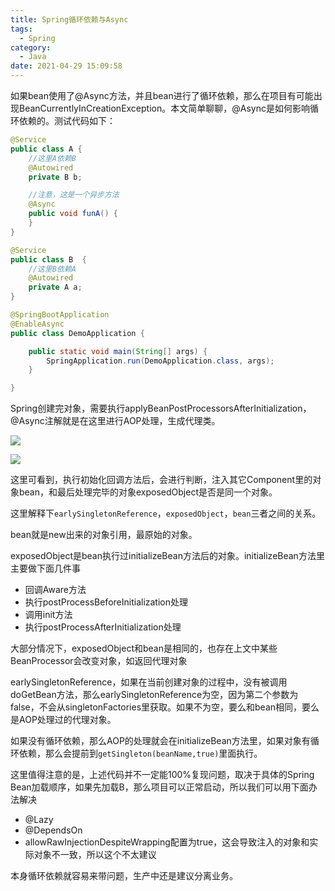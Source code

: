 ```yaml
---
title: Spring循环依赖与Async
tags:
  - Spring
category:
  - Java
date: 2021-04-29 15:09:58
---
```



如果bean使用了@Async方法，并且bean进行了循环依赖，那么在项目有可能出现BeanCurrentlyInCreationException。本文简单聊聊，@Async是如何影响循环依赖的。测试代码如下：

```java
@Service
public class A {
    //这里A依赖B
    @Autowired
    private B b;

    //注意，这是一个异步方法
    @Async
    public void funA() {
    }
}

@Service
public class B  {
    //这里B依赖A
    @Autowired
    private A a;
}

@SpringBootApplication
@EnableAsync
public class DemoApplication {

    public static void main(String[] args) {
        SpringApplication.run(DemoApplication.class, args);
    }

}
```

<!--more-->

Spring创建完对象，需要执行applyBeanPostProcessorsAfterInitialization，@Async注解就是在这里进行AOP处理，生成代理类。

![](https://blog.abely.store/image-20210429140529488.png)

![](https://blog.abely.store/image-20210429141957782.png)

这里可看到，执行初始化回调方法后，会进行判断，注入其它Component里的对象bean，和最后处理完毕的对象exposedObject是否是同一个对象。

这里解释下`earlySingletonReference`，`exposedObject`，`bean`三者之间的关系。

bean就是new出来的对象引用，最原始的对象。

exposedObject是bean执行过initializeBean方法后的对象。initializeBean方法里主要做下面几件事

- 回调Aware方法
- 执行postProcessBeforeInitialization处理
- 调用init方法
- 执行postProcessAfterInitialization处理

大部分情况下，exposedObject和bean是相同的，也存在上文中某些BeanProcessor会改变对象，如返回代理对象

earlySingletonReference，如果在当前创建对象的过程中，没有被调用doGetBean方法，那么earlySingletonReference为空，因为第二个参数为false，不会从singletonFactories里获取。如果不为空，要么和bean相同，要么是AOP处理过的代理对象。

如果没有循环依赖，那么AOP的处理就会在initializeBean方法里，如果对象有循环依赖，那么会提前到`getSingleton(beanName,true)`里面执行。



这里值得注意的是，上述代码并不一定能100%复现问题，取决于具体的Spring Bean加载顺序，如果先加载B，那么项目可以正常启动，所以我们可以用下面办法解决

- @Lazy
- @DependsOn
- allowRawInjectionDespiteWrapping配置为true，这会导致注入的对象和实际对象不一致，所以这个不太建议

本身循环依赖就容易来带问题，生产中还是建议分离业务。